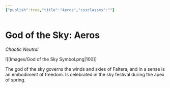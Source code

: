 ```yaml
---
{"publish":true,"title":"Aeros","cssclasses":""}
---
```




# God of the Sky: Aeros
*Chaotic Neutral*

![[Images/God of the Sky Symbol.png|100]]

The god of the sky governs the winds and skies of Faltera, and in a sense is an embodiment of freedom. 
Is celebrated in the sky festival during the apex of spring. 